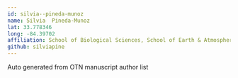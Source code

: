 ```yaml
---
id: silvia--pineda-munoz
name: Silvia  Pineda-Munoz
lat: 33.778346
long: -84.39702
affiliation: School of Biological Sciences, School of Earth & Atmospheric Sciences, Georgia Institute of Technology, Georgia, USA
github: silviapine
---
```


Auto generated from OTN manuscript author list
